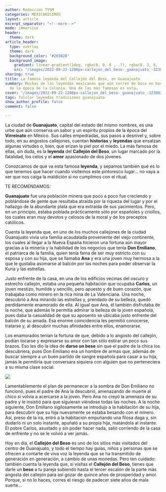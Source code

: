 ```yaml
---
author: Redacción TYSM
categories: MEXICANISIMOS
layout: article
excerpt_separator: "<!--more-->"
mode: immersive
header:
  theme: dark
article_header:
  type: overlay
  theme: dark
  background_color: "#203028"
  background_image:
    gradient: linear-gradient(1deg, rgba(0, 0, 0 , .7), rgba(8, 3, 8, .9))
    src: "/images/2022-09-22-1280px-callejon_del_beso-_guanajuato_-32380256143.jpeg"
sharing: true
title: La famosa leyenda del Callejón del Beso, en Guanajuato
summary: Muchas de las leyendas mexicanas que aún corren de boca en boca provienen
  de la época de la Colonia. Una de las más famosas es esta…
cover: "/images/2022-09-22-1280px-callejon_del_beso-_guanajuato_-32380256143.jpeg"
tags: folclor leyendas tradiciones guanajuato
show_author_profile: false
comment: false

---
```

La ciudad de **Guanajuato**, capital del estado del mismo nombres, es una urbe que aún conserva un sabor y un espíritu propios de la época del **Virreinato** en México. Sus calles empedradas, sus pasos a desnivel y, sobre todo, en su angostos callejones, cuentan **historias** y **leyendas** que ensalzan algunas virtudes o, bien, que erizan la piel por el miedo. La más famosa de ellas, sin duda, es la **leyenda** del **Callejón del Beso**, un lugar marcado por la fatalidad, los celos y el **amor** apasionado de dos jóvenes.

Conozcamos de qué va esta famosa **leyenda**, y sepamos también qué es lo que tenemos que hacer cuando visitemos este pintoresco lugar… no vaya a ser que nos caiga la maldición si no cumplimos con el ritual.

TE RECOMENDAMOS:

**Guanajuato** fue una población minera que poco a poco fue creciendo y poblándose de gente que resultaba atraída por la riqueza del lugar y por el hallazgo de la abundante plata que era extraída de sus yacimientos. Pero, en un principio, estaba poblada prácticamente sólo por españoles y criollos, los cuales eran muy devotos y celosos de la moral y de los preceptos católicos.

Cuenta la leyenda que, en uno de los muchos callejones de la ciudad Guanajuato vivía una familia acaudalada proveniente del viejo continente, los cuales al llegar a la Nueva España hicieron una fortuna aún mayor gracias a la minería y la habilidad de los negocios que tenía **Don Emiliano**, el patriarca de la familia, quien tenía fama de ser muy estricto con su esposa y con su hija, que se llamaba **Ana** y era una joven muy hermosa a la que le gustaba asomarse al balcón por las noches para poder observar la Kuna y las estrellas.

Justo enfrente de la casa, en una de los edificios vecinas del oscuro y estrecho callejón, estaba una pequeña habitación que ocupaba **Carlos**, un joven mestizo, humilde y sencillo, pero apuesto y de buen corazón, que trabajaba como minero en la rica mina de La Valenciana. Una noche, descubrió a Ana mirando las estrellas y, prendado de su belleza, quedó perdidamente enamorado de ella. Al igual que Ana, él también disfrutaba de la noche, que además le permitía admirar la belleza de la joven española, pues daba la casualidad de que su aposento se ubicaba justo enfrente del balcón de su amada. Esa enorme coincidencia les permitió conocerse, tratarse y, al descubrir muchas afinidades entre ellos, enamorarse.

Los enamorados tenían la fortuna de que, debido a lo angosto del callejón, podían tocarse y expresarse su amor con tan sólo estirar un poco sus brazos. Eso les dio la idea de **darse un beso** sin que el padre de la chica los descubriera, pues Don Emiliano era un hombre de armas que, además de buscar siempre a un buen partido de sangre española para casar a su hija, jamás le permitiría que conversara siquiera con alguien que no perteneciera a su misma clase social.

![](https://upload.wikimedia.org/wikipedia/commons/thumb/7/77/Callejon_del_Beso%2C_terraza_de_los_amantes.JPG/1024px-Callejon_del_Beso%2C_terraza_de_los_amantes.JPG)

Lamentablemente el plan de permanecer a la sombra de Don Emiliano no funcionó, pues el padre de Ana la descubrió, amenazando de muerte al chico si volvía a acercarse a la joven. Pero Ana no creyó la amenaza de su padre y le insistió para que siguieran viéndose todas las noches. A la noche siguiente, Don Emiliano sigilosamente se introdujo a la habitación de su hija, para descubrir que su hija nuevamente se estaba besando con el minero. Así, preso de la ira, entró a la habitación empuñando una filosa daga y, sin dudarlo ni un solo instante, apuñaló a su propia hija, matándola al instante. El pobre Carlos, asustado y sin poder hacer nada, salió corriendo de la casa de enfrente y no se le volvió a ver jamás.

Hoy en día, el **Callejón del Beso** es uno de los sitios más visitados del centro de Guanajuato, y todo el tiempo hay guías, niños y personas que se ofrecen a contarte de viva voz la leyenda que se ha transmitido de generación en generación, a cambio de unas monedas. Pero ten cuidado: también cuenta la leyenda que, si visitas el **Callejón del Beso**, tienes que darle un **beso** a tu pareja subiendo hasta el tercer escalón de la parte más angosta del callejón para así gozar de quince años de prosperidad y amor. Porque, si no lo haces, corres el riesgo de padecer siete años de mala suerte…